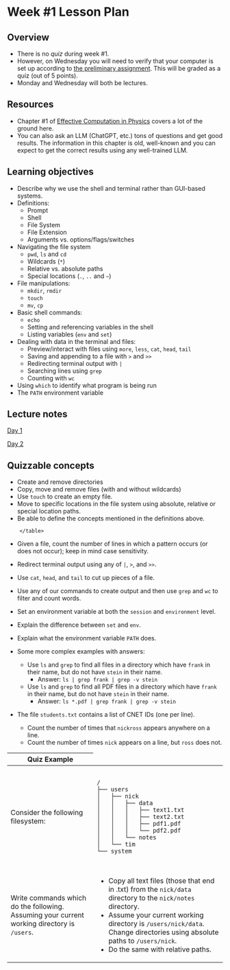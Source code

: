 # Week #1 Lesson Plan

## Overview
* There is no _quiz_ during week \#1.
* However, on Wednesday you will need to verify that your computer is set up according to [the preliminary assignment](../assignments/prelims.md). This will be graded as a quiz (out of 5 points).
* Monday and Wednesday will both be lectures.

## Resources
* Chapter \#1 of [Effective Computation in Physics](http://lilith.fisica.ufmg.br/~dickman/transfers/comp/textos/Effective%20Computation%20in%20Physics%20(Python).pdf) covers a lot of the ground here. 
* You can also ask an LLM (ChatGPT, etc.) tons of questions and get good results. The information in this chapter is old, well-known and you can expect to get the correct results using any well-trained LLM.

## Learning objectives

* Describe why we use the shell and terminal rather than GUI-based systems.
* Definitions:
  * Prompt
  * Shell
  * File System
  * File Extension
  * Arguments vs. options/flags/switches 
* Navigating the file system
  * `pwd`, `ls` and `cd`
  * Wildcards (`*`)
  * Relative vs. absolute paths
  * Special locations (`.`, `..` and `~`)
* File manipulations:
  * `mkdir`, `rmdir`
  * `touch`
  * `mv`, `cp`
* Basic shell commands:
  * `echo`
  * Setting and referencing variables in the shell
  * Listing variables (`env` and `set`)
* Dealing with data in the terminal and files:
  * Preview/interact with files using `more`, `less`, `cat`, `head`, `tail`
  * Saving and appending to a file with `>` and `>>`
  * Redirecting terminal output with `|`
  * Searching lines using `grep` 
  * Counting with `wc`
* Using `which` to identify what program is being run
* The `PATH` environment variable

## Lecture notes

[Day 1](../class_notes/01_terminal_cmd_line_shell.md)

[Day 2](../class_notes/02_more_shell_and_env.md)

## Quizzable concepts

* Create and remove directories
* Copy, move and remove files (with and without wildcards)
* Use `touch` to create an empty file.
* Move to specific locations in the file system using absolute, relative or special location paths.
* Be able to define the concepts mentioned in the definitions above.

<table>
    <thead>
        <tr>
            <th>Quiz Example</th>
        </tr>
    </thead>
    <tbody>
        <tr>
        <td>Consider the following filesystem:
        </td>
            <td>
                <pre><code>
/
├── users
│   ├── nick
│   │   ├── data
│   │   │   ├── text1.txt
│   │   │   ├── text2.txt
│   │   │   ├── pdf1.pdf
│   │   │   └── pdf2.pdf
│   │   └── notes
│   └── tim
└── system
                </code></pre>
        </td>
        </tr>
        <tr>
        <td>
        Write commands which do the following. Assuming your current working directory is <code>/users</code>.
        </td>
        <td>
        <ul>
        <li>Copy all text files (those that end in .txt) from the <code>nick/data</code> directory to the <code>nick/notes</code> directory.</li>
        <li>Assume your current working directory is <code>/users/nick/data</code>. Change directories using absolute paths to <code>/users/nick</code>.</li>
        <li>Do the same with relative paths.</li>
        </ul>
        </td>
        </tr>
        
        </table>

- Given a file, count the number of lines in which a pattern occurs (or does not occur); keep in mind case sensitivity.
- Redirect terminal output using any of `|`, `>`, and `>>`.
- Use `cat`, `head`, and `tail` to cut up pieces of a file.
- Use any of our commands to create output and then use `grep` and `wc` to filter and count words.
- Set an environment variable at both the `session` and `environment` level.
- Explain the difference between `set` and `env`.
- Explain what the environment variable `PATH` does.

- Some more complex examples with answers:
  - Use `ls` and `grep` to find all files in a directory which have `frank` in their name, but do not have `stein` in their name.
    - Answer: `ls | grep frank | grep -v stein`
  - Use `ls` and `grep` to find all PDF files in a directory which have `frank` in their name, but do not have `stein` in their name.
    - Answer: `ls *.pdf | grep frank | grep -v stein`
- The file `students.txt` contains a list of CNET IDs (one per line).
  - Count the number of times that `nickross` appears anywhere on a line.
  - Count the number of times `nick` appears on a line, but `ross` does not.